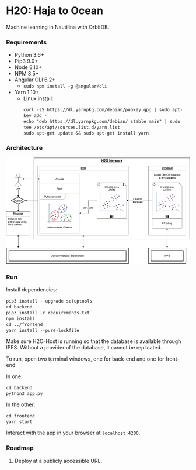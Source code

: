 # H2O: Haja to Ocean

Machine learning in Nautilina with OrbitDB.

### Requirements

- Python 3.6+
- Pip3 9.0+
- Node 8.10+
- NPM 3.5+
- Angular CLI 6.2+
  - `sudo npm install -g @angular/cli`
- Yarn 1.10+
   - Linux install:
      ```
      curl -sS https://dl.yarnpkg.com/debian/pubkey.gpg | sudo apt-key add -
      echo "deb https://dl.yarnpkg.com/debian/ stable main" | sudo tee /etc/apt/sources.list.d/yarn.list
      sudo apt-get update && sudo apt-get install yarn
      ```

### Architecture

![Architecture Diagram](/doc/OceanHaja.png)


### Run

Install dependencies:
```
pip3 install --upgrade setuptools
cd backend
pip3 install -r requirements.txt
npm install
cd ../frontend
yarn install --pure-lockfile
```

Make sure H2O-Host is running so that the database is available through IPFS. Without a provider of the database, it cannot be replicated.

To run, open two terminal windows, one for back-end and one for front-end.

In one:
```
cd backend
python3 app.py
```
In the other:
```
cd frontend
yarn start
```

Interact with the app in your browser at `localhost:4200`.


### Roadmap

1. Deploy at a publicly accessible URL.
